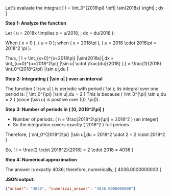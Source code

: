 Let's evaluate the integral:
\[
I = \int_0^{2018\pi} \left| \sin(2018x) \right| \; dx
\]

**Step 1: Analyze the function**

Let \( u = 2018x \implies x = u/2018, \; dx = du/2018 \):

When \( x = 0 \), \( u = 0 \); when \( x = 2018\pi \), \( u = 2018 \cdot 2018\pi = 2018^2 \pi \).

Thus,
\[
I = \int_{x=0}^{x=2018\pi} |\sin(2018x)|\,dx = \int_{u=0}^{u=2018^2\pi} |\sin u| \cdot \frac{du}{2018}
\]
\[
= \frac{1}{2018} \int_0^{2018^2\pi} |\sin u|\,du
\]

**Step 2: Integrating \( |\sin u| \) over an interval**

The function \( |\sin u| \) is periodic with period \( \pi \); its integral over one period is:
\[
\int_0^{\pi} |\sin u|\,du = 2
\]
This is because \( \int_0^{\pi} \sin u\,du = 2 \) (since \(\sin u\) is positive over \([0, \pi]\)).

**Step 3: Number of periods in \( [0, 2018^2\pi] \)**

- Number of periods: \( n = \frac{2018^2\pi}{\pi} = 2018^2 \) (an integer)
- So the integration covers exactly \( 2018^2 \) full periods.

Therefore,
\[
\int_0^{2018^2\pi} |\sin u|\,du = 2018^2 \cdot 2 = 2 \cdot 2018^2
\]

So,
\[
I = \frac{2 \cdot 2018^2}{2018} = 2 \cdot 2018 = 4036
\]

**Step 4: Numerical approximation**

The answer is exactly 4036; therefore, numerically,
\[
4036.0000000000
\]

**JSON output:**
```json
{"answer": "4036", "numerical_answer": "4036.0000000000"}
```